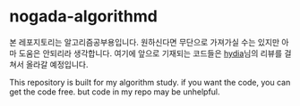 # nogada-algorithmd

본 레포지토리는 알고리즘공부용입니다. 원하신다면 무단으로 가져가실 수는 있지만 아마 도움은 안되리라 생각합니다. 
여기에 앞으로 기재되는 코드들은 [hydia](https://github.com/hyida)님의 리뷰를 걸쳐서 올라갈 예정입니다.

This repository is built for my algorithm study. if you want the code, you can get the code free. but code in my repo may be unhelpful.
